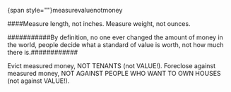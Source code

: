 {span style=""}measurevaluenotmoney

####Measure length, not inches. Measure weight, not ounces.

###########By definition, no one ever changed the amount of money in the world, people decide what a standard of value is worth, not how much there is.############

Evict measured money, NOT TENANTS (not VALUE!).
Foreclose against measured money, NOT AGAINST PEOPLE WHO WANT TO OWN HOUSES (not against VALUE!).

